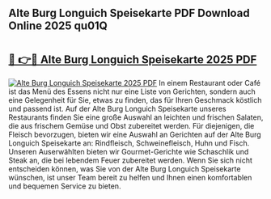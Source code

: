## Alte Burg Longuich Speisekarte PDF Download Online 2025 qu01Q

# <h2><a href="http://gc6ortd.nevu.top/?p=Alte+Burg+Longuich+Speisekarte">🔗 👉🔴 Alte Burg Longuich Speisekarte 2025 PDF</a></h2>

[![Alte Burg Longuich Speisekarte 2025 PDF](https://i.imgur.com/dBaPXMq.png)](http://gc6ortd.nevu.top/?p=Alte+Burg+Longuich+Speisekarte)
In einem Restaurant oder Café ist das Menü des Essens nicht nur eine Liste von Gerichten, sondern auch eine Gelegenheit für Sie, etwas zu finden, das für Ihren Geschmack köstlich und passend ist. Auf der Alte Burg Longuich Speisekarte unseres Restaurants finden Sie eine große Auswahl an leichten und frischen Salaten, die aus frischem Gemüse und Obst zubereitet werden. Für diejenigen, die Fleisch bevorzugen, bieten wir eine Auswahl an Gerichten auf der Alte Burg Longuich Speisekarte an: Rindfleisch, Schweinefleisch, Huhn und Fisch. Unseren Auserwählten bieten wir Gourmet-Gerichte wie Schaschlik und Steak an, die bei lebendem Feuer zubereitet werden. Wenn Sie sich nicht entscheiden können, was Sie von der Alte Burg Longuich Speisekarte wünschen, ist unser Team bereit zu helfen und Ihnen einen komfortablen und bequemen Service zu bieten.
